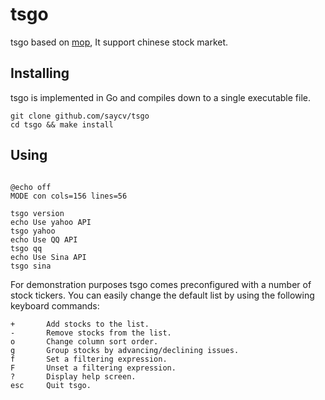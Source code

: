 # tsgo
tsgo based on [mop](https://github.com/mop-tracker/mop), It support chinese stock market.

## Installing

tsgo is implemented in Go and compiles down to a single executable file.

```BATCH
git clone github.com/saycv/tsgo
cd tsgo && make install
```

## Using

```BATCH

@echo off
MODE con cols=156 lines=56

tsgo version
echo Use yahoo API
tsgo yahoo
echo Use QQ API
tsgo qq
echo Use Sina API
tsgo sina

```

For demonstration purposes tsgo comes preconfigured with a number of
stock tickers. You can easily change the default list by using the
following keyboard commands:

    +       Add stocks to the list.
    -       Remove stocks from the list.
    o       Change column sort order.
    g       Group stocks by advancing/declining issues.
    f       Set a filtering expression.
    F       Unset a filtering expression.
    ?       Display help screen.
    esc     Quit tsgo.
